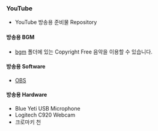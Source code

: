 ### YouTube

* YouTube 방송용 준비물 Repository

#### 방송용 BGM

* [bgm](./bgm) 폴더에 있는 Copyright Free 음악을 이용할 수 있습니다.

#### 방송용 Software

* [OBS](https://obsproject.com/ko/download)

#### 방송용 Hardware

* Blue Yeti USB Microphone
* Logitech C920 Webcam
* 크로마키 천
